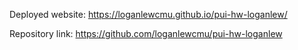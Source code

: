 Deployed website: https://loganlewcmu.github.io/pui-hw-loganlew/

Repository link: https://github.com/loganlewcmu/pui-hw-loganlew
